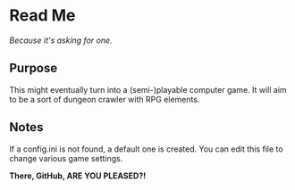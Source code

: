 Read Me
=======

*Because it's asking for one.*

Purpose
-------

This might eventually turn into a (semi-)playable computer game. It will aim to be a sort of dungeon crawler with RPG elements.

Notes
-----

If a config.ini is not found, a default one is created. You can edit this file to change various game settings.

**There, GitHub, ARE YOU PLEASED?!**